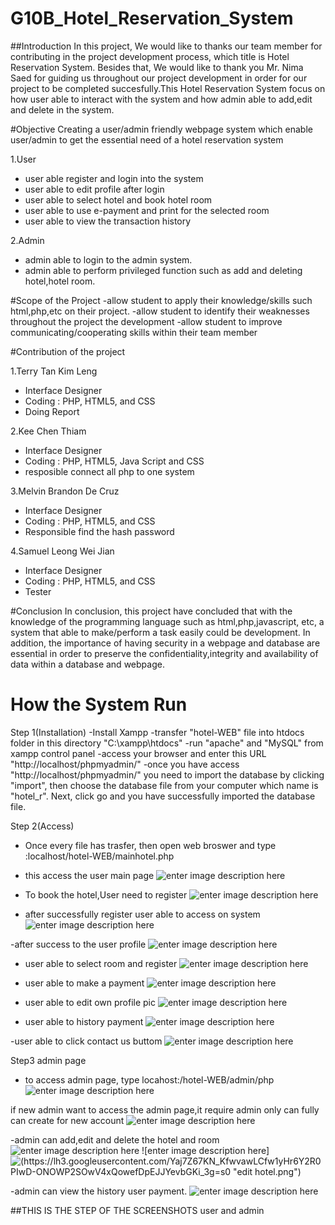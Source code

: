 # G10B_Hotel_Reservation_System

##Introduction
In this project, We would like to thanks our team member for contributing in the project development process, which title is Hotel Reservation System.
Besides that, We would like to thank you Mr. Nima Saed for guiding us throughout our project development in order for our project to be completed succesfully.This Hotel Reservation System focus on how user able to interact with the system and
how admin able to add,edit and delete in the system.

#Objective 
Creating a user/admin friendly webpage system which enable user/admin to get the essential need of a hotel reservation system

1.User
- user able register and login into the system 
- user able to edit profile after login
- user able to select hotel and book hotel room
- user able to use e-payment and print for the selected room
- user able to view the transaction history 
 
2.Admin 
 
 - admin able to login to the admin system.
 - admin able to perform privileged function such as add and deleting hotel,hotel room.
 
#Scope of the Project
-allow student to apply their knowledge/skills such html,php,etc on their project.
-allow student to identify their weaknesses throughout the project the development
-allow student to improve communicating/cooperating skills within their team member

#Contribution of the project

1.Terry Tan Kim Leng
 - Interface Designer
 - Coding : PHP, HTML5, and CSS
 - Doing Report
 
2.Kee Chen Thiam
 - Interface Designer 
 - Coding : PHP, HTML5, Java Script and CSS
 - resposible connect all php to one system 

3.Melvin Brandon De Cruz
 - Interface Designer
 - Coding : PHP, HTML5, and CSS
 - Responsible find the hash password
 
4.Samuel Leong Wei Jian
 - Interface Designer
 - Coding : PHP, HTML5, and CSS
 - Tester 

#Conclusion
In conclusion, this project have concluded that with the knowledge of the programming language such as html,php,javascript, etc, a system that able to make/perform a task easily could be development. In addition, the importance of having security in a webpage and database are essential in order to preserve the confidentiality,integrity and availability of data within a database and webpage. 

# How the System Run
Step 1(Installation)
-Install Xampp
-transfer "hotel-WEB" file into htdocs folder in this directory "C:\xampp\htdocs"
-run "apache" and "MySQL" from xampp control panel 
-access your browser and enter this URL "http://localhost/phpmyadmin/"
-once you have access "http://localhost/phpmyadmin/" you need to import the database by clicking "import", then choose the   database file from your computer which name is "hotel_r". Next, click go and you have successfully imported the database file.

Step 2(Access)
- Once every file has trasfer, then open web broswer and type :localhost/hotel-WEB/mainhotel.php
- this access the user main page
![enter image description here](https://lh3.googleusercontent.com/vBHuKhxqnyxHtVlQDGj8X7AKYJWjxWzTgOSO66yqmgUxYMYMzyZEiGkuA7fvVljEoQ=s0 "homepage.png")

- To book the hotel,User need to register 
![enter image description here](https://lh3.googleusercontent.com/gYsXm9qMWPgTmTIBFtBDX9BF2XUx86S2ymFUY3QqXarfXpvTF4YONTHqar7qEp8saQ=s0 "registerpage.png")

- after successfully register user able to access on system
![enter image description here](https://lh3.googleusercontent.com/boNiclqXIOz3EcDE1l3OuION5djS58J7L2UOCkpEk9R83aRItXV3kSxLhjcr3rsuLg=s0 "LoginPage.png")

-after success to the user profile
![enter image description here](https://lh3.googleusercontent.com/FFb3bq5xnM5wEOCKp0euTo5148vAB5MqPH0BtuCCo63SLMgQlX5GVAi02kmPbP3xwA=s0 "UserPage.png")

- user able to select room and register 
![enter image description here](https://lh3.googleusercontent.com/qXE5X8aAVSs1tocmJVE3B-1o47DhHmiLmgLoRFO9blbd0QSZCeApGTd4uxAfRNn3PA=s0 "RoomOrdering.png")

- user able to make a payment
![enter image description here](https://lh3.googleusercontent.com/TfX-FFDAzZ7hZbHZhMYFX4DXdxJNzkrBm-Z13WZe3syVbRAoNFZmDhcemvbwTk97IQ=s0 "Payment.png")

- user able to edit own profile pic
![enter image description here](https://lh3.googleusercontent.com/lEqkH3azcXSRKT89NmVs8GwiU0F0FaDXn5WaUGJ1chQPboRPyHAUGPTz3ADIHXgR-g=s0 "EditPage.png")

- user able to history payment
![enter image description here](https://lh3.googleusercontent.com/OAQWfqSiNsWuGEEXQzDtUf1XNoK7dwxyBd5JQ9y-UJIMpTz11uy7267-N_GJGf8wYA=s0 "OrderStatus.png")

-user able to click contact us buttom
![enter image description here](https://lh3.googleusercontent.com/Iou04nXQ62bogJdqJr6Qme_MYI5ZOYXNH9f8MArVg6_D4cx5VskqFo2VCxoWdlvzwg=s0 "Contactus.png")

Step3 admin page
- to access admin page, type locahost:/hotel-WEB/admin/php
![enter image description here](https://lh3.googleusercontent.com/vBHuKhxqnyxHtVlQDGj8X7AKYJWjxWzTgOSO66yqmgUxYMYMzyZEiGkuA7fvVljEoQ=s0 "homepage.png")

if new admin want to access the admin page,it require admin only can fully can create for new account
![enter image description here](https://lh3.googleusercontent.com/9L3FacMVvFycequWqWUjZyssaesCht1wYP_5EYnTKh-j7Ze-IF1ZjoZsDv3utxxfOg=s0 "add admin.png")

-admin can add,edit and delete the hotel and room 
![enter image description here](https://lh3.googleusercontent.com/rRoRNT0KMhNZsDnRfHMtP4DNS0x4dLmI4HG0uv9IdXZ-cc2eHR1ZcCU_pbqdk6IKaw=s0 "edit room.png")
![enter image description here]![(https://lh3.googleusercontent.com/Yaj7Z67KN_KfwvawLCfw1yHr6Y2R0PIwD-ONOWP2SOwV4xQowefDpEJJYevbGKi_3g=s0 "edit hotel.png")](https://lh3.googleusercontent.com/O04qY2KqeDyK-DPUPQ01ulEzLq4E1zzTTsAR9bvZ2-BElx-ar1Nz91TlgqkYG3AdFg=s0 "add room.png")

-admin can view the history user payment.
![enter image description here](https://lh3.googleusercontent.com/3Ik9Tmz8QRW29n8ePA2aUhUwxqpu07mJw7ZsQzDsGetN91zPb1wV--UQRjPyOaC-MA=s0 "view user order list.png")

##THIS IS THE STEP OF THE SCREENSHOTS user and admin 
